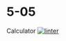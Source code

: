# 5-05
Calculator 
[![linter](https://github.com/peterrahme/5-05/workflows/linter/badge.svg)](https://github.com/marketplace/actions/super-linter)
